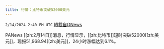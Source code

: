 ```yaml
---
title: 行情：比特币突破52000美元
---
```

`2/14/2024 2:40 PM UTC` [轉載自GNews](https://gnews.org/articles/2305701)

PANews [[zh:2月14日]]消息，行情显示，[[zh:比特币]]短时突破52000[[zh:美元]]，现报51,968.94[[zh:美元]]，24小时涨幅达到6.1%。
